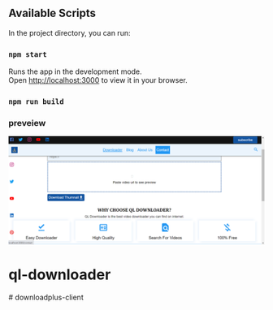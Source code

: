 

## Available Scripts

In the project directory, you can run:

### `npm start`

Runs the app in the development mode.\
Open [http://localhost:3000](http://localhost:3000) to view it in your browser.

### `npm run build`


### preveiew
![preview-image](./src/assets/screenshot_main.png)

# ql-downloader
#   d o w n l o a d p l u s - c l i e n t 
 
 